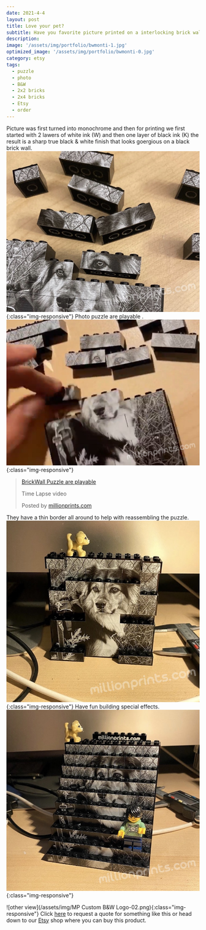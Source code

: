 ```yaml
---
date: 2021-4-4
layout: post
title: Love your pet?
subtitle: Have you favorite picture printed on a interlocking brick wall
description: 
image: '/assets/img/portfolio/bwmonti-1.jpg'
optimized_image: '/assets/img/portfolio/bwmonti-0.jpg'
category: etsy
tags:
  - puzzle
  - photo
  - B&W
  - 2x2 bricks
  - 2x4 bricks
  - Etsy
  - order
---
```

Picture was first turned into monochrome and then for printing we first started with 2 lawers of white ink (W) and then one layer of black ink (K) the result is a sharp true black & white finish that looks goergious on a black brick wall.
![Other view](/assets/img/portfolio/bwmonti-2.jpg){:class="img-responsive"}
Photo puzzle are playable .
![other view](/assets/img/portfolio/bwmonti-3.jpg){:class="img-responsive"}

<div class="fb-video" data-href="https://www.facebook.com/millionprints/videos/1126619157734294/" data-show-text="false" data-width=""><blockquote cite="https://www.facebook.com/millionprints/videos/1126619157734294/" class="fb-xfbml-parse-ignore"><a href="https://www.facebook.com/millionprints/videos/1126619157734294/">BrickWall Puzzle are playable</a><p>Time Lapse video</p>Posted by <a href="https://www.facebook.com/millionprints/">millionprints.com</a> </blockquote></div>



They have a thin border all around to help with reassembling the puzzle.
![other view](/assets/img/portfolio/bwmonti-4.jpg){:class="img-responsive"}
Have fun building special effects.
![other view](/assets/img/portfolio/bwmonti-5.jpg){:class="img-responsive"}


![other view](/assets/img/MP Custom B&W Logo-02.png){:class="img-responsive"}
Click [here](https://millionprints.com/contact/) to request a quote for something like this or head down to our [Etsy](https://www.etsy.com/ca/listing/850964740/custom-photo-puzzle-printed-brick-wall) shop where you can buy this product.



